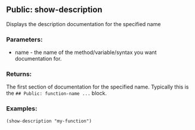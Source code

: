 ## Public: show-description
Displays the description documentation for the specified name

### Parameters:
* name - the name of the method/variable/syntax you want
  documentation for.

### Returns:
The first section of documentation for the specified name.
Typically this is the `## Public: function-name ...` block.

### Examples:
  `(show-description "my-function")`


